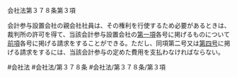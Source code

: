 会社法第３７８条第３項

会計参与設置会社の親会社社員は、その権利を行使するため必要があるときは、裁判所の許可を得て、当該会計参与設置会社の[第一項](会社法＿＿＿＿第３７８条第１項)各号に掲げるものについて[前項](会社法＿＿＿＿第３７８条第２項)各号に掲げる請求をすることができる。ただし、同項第二号又は[第四号](会社法＿＿＿＿第３７８条第３項第４号)に掲げる請求をするには、当該会計参与の定めた費用を支払わなければならない。

#会社法
#会社法/第３７８条
#会社法/第３７８条/第３項

